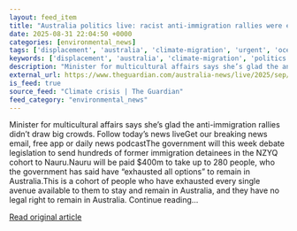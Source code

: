 ```yaml
---
layout: feed_item
title: "Australia politics live: racist anti-immigration rallies were exploited by neo-Nazis to ‘prey on legitimate concerns’, Anne Aly says"
date: 2025-08-31 22:04:50 +0000
categories: [environmental_news]
tags: ['displacement', 'australia', 'climate-migration', 'urgent', 'oceania']
keywords: ['displacement', 'australia', 'climate-migration', 'politics', 'urgent', 'live', 'oceania']
description: "Minister for multicultural affairs says she’s glad the anti-immigration rallies didn’t draw big crowds"
external_url: https://www.theguardian.com/australia-news/live/2025/sep/01/australia-politics-live-labor-coalition-housing-net-zero-anthony-albanese-sussan-ley-question-time-ntwnfb
is_feed: true
source_feed: "Climate crisis | The Guardian"
feed_category: "environmental_news"
---
```


Minister for multicultural affairs says she’s glad the anti-immigration rallies didn’t draw big crowds. Follow today’s news liveGet our breaking news email, free app or daily news podcastThe government will this week debate legislation to send hundreds of former immigration detainees in the NZYQ cohort to Nauru.Nauru will be paid $400m to take up to 280 people, who the government has said have “exhausted all options” to remain in Australia.This is a cohort of people who have exhausted every single avenue available to them to stay and remain in Australia, and they have no legal right to remain in Australia. Continue reading...

[Read original article](https://www.theguardian.com/australia-news/live/2025/sep/01/australia-politics-live-labor-coalition-housing-net-zero-anthony-albanese-sussan-ley-question-time-ntwnfb)
